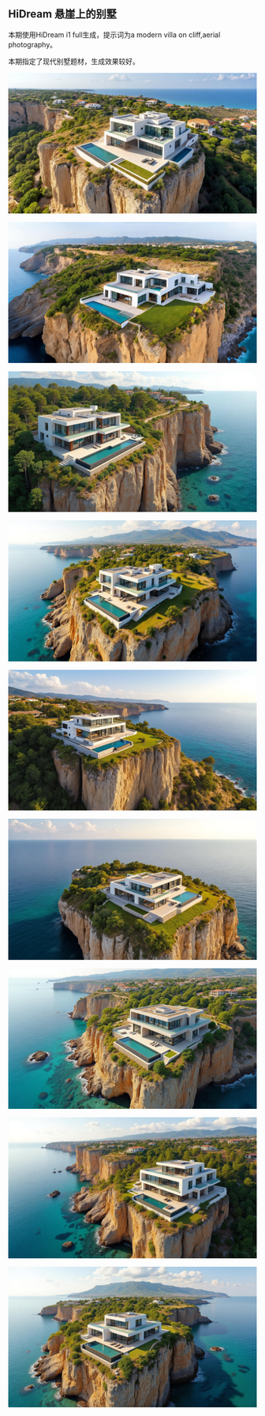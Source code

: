## HiDream 悬崖上的别墅

本期使用HiDream i1 full生成，提示词为a modern villa on cliff,aerial photography。

本期指定了现代别墅题材，生成效果较好。

![ComfyUI_00011_.jpg](https://github.com/Willian7004/media-blog/blob/main/files/202505/2025052515/ComfyUI_00011_.jpg?raw=true)

![ComfyUI_00012_.jpg](https://github.com/Willian7004/media-blog/blob/main/files/202505/2025052515/ComfyUI_00012_.jpg?raw=true)

![ComfyUI_00013_.jpg](https://github.com/Willian7004/media-blog/blob/main/files/202505/2025052515/ComfyUI_00013_.jpg?raw=true)

![ComfyUI_00015_.jpg](https://github.com/Willian7004/media-blog/blob/main/files/202505/2025052515/ComfyUI_00015_.jpg?raw=true)

![ComfyUI_00016_.jpg](https://github.com/Willian7004/media-blog/blob/main/files/202505/2025052515/ComfyUI_00016_.jpg?raw=true)

![ComfyUI_00017_.jpg](https://github.com/Willian7004/media-blog/blob/main/files/202505/2025052515/ComfyUI_00017_.jpg?raw=true)

![ComfyUI_00018_.jpg](https://github.com/Willian7004/media-blog/blob/main/files/202505/2025052515/ComfyUI_00018_.jpg?raw=true)

![ComfyUI_00019_.jpg](https://github.com/Willian7004/media-blog/blob/main/files/202505/2025052515/ComfyUI_00019_.jpg?raw=true)

![ComfyUI_00020_.jpg](https://github.com/Willian7004/media-blog/blob/main/files/202505/2025052515/ComfyUI_00020_.jpg?raw=true)